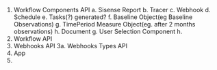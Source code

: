 1. Workflow Components API
	a. Sisense Report
	b. Tracer
	c. Webhook
	d. Schedule
	e. Tasks(?) generated?
	f. Baseline Object(eg Baseline Observations)
	g. TimePeriod Measure Object(eg. after 2 months observations)
	h. Document
	g. User Selection Component
	h. 
2. Workflow API	
3. Webhooks API
3a. Webhooks Types API
4. App
5. 